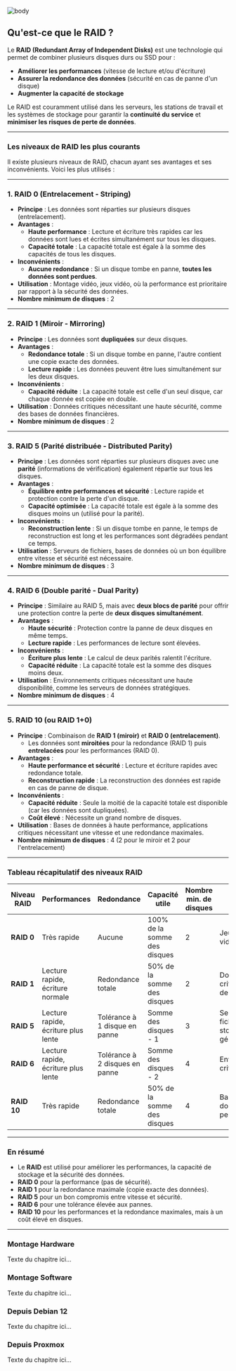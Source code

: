 ![body](https://banzaihobby.com/cdn/shop/files/Aoshima_Initial_D_Takumi_Fujiwara_AE86_Trueno_Project_D_Specification_-_BanzaiHobby-254450.jpg?v=1717061182&width=1100)
## **Qu'est-ce que le RAID ?**  

Le **RAID (Redundant Array of Independent Disks)** est une technologie qui permet de combiner plusieurs disques durs ou SSD pour :  
- **Améliorer les performances** (vitesse de lecture et/ou d'écriture)  
- **Assurer la redondance des données** (sécurité en cas de panne d'un disque)  
- **Augmenter la capacité de stockage**  

Le RAID est couramment utilisé dans les serveurs, les stations de travail et les systèmes de stockage pour garantir la **continuité du service** et **minimiser les risques de perte de données**.  

---

### **Les niveaux de RAID les plus courants**  

Il existe plusieurs niveaux de RAID, chacun ayant ses avantages et ses inconvénients. Voici les plus utilisés :  

---

### **1. RAID 0 (Entrelacement - Striping)**  
- **Principe** : Les données sont réparties sur plusieurs disques (entrelacement).  
- **Avantages** :  
  - **Haute performance** : Lecture et écriture très rapides car les données sont lues et écrites simultanément sur tous les disques.  
  - **Capacité totale** : La capacité totale est égale à la somme des capacités de tous les disques.  
- **Inconvénients** :  
  - **Aucune redondance** : Si un disque tombe en panne, **toutes les données sont perdues**.  
- **Utilisation** : Montage vidéo, jeux vidéo, où la performance est prioritaire par rapport à la sécurité des données.  
- **Nombre minimum de disques** : 2  

---

### **2. RAID 1 (Miroir - Mirroring)**  
- **Principe** : Les données sont **dupliquées** sur deux disques.  
- **Avantages** :  
  - **Redondance totale** : Si un disque tombe en panne, l'autre contient une copie exacte des données.  
  - **Lecture rapide** : Les données peuvent être lues simultanément sur les deux disques.  
- **Inconvénients** :  
  - **Capacité réduite** : La capacité totale est celle d'un seul disque, car chaque donnée est copiée en double.  
- **Utilisation** : Données critiques nécessitant une haute sécurité, comme des bases de données financières.  
- **Nombre minimum de disques** : 2  

---

### **3. RAID 5 (Parité distribuée - Distributed Parity)**  
- **Principe** : Les données sont réparties sur plusieurs disques avec une **parité** (informations de vérification) également répartie sur tous les disques.  
- **Avantages** :  
  - **Équilibre entre performances et sécurité** : Lecture rapide et protection contre la perte d'un disque.  
  - **Capacité optimisée** : La capacité totale est égale à la somme des disques moins un (utilisé pour la parité).  
- **Inconvénients** :  
  - **Reconstruction lente** : Si un disque tombe en panne, le temps de reconstruction est long et les performances sont dégradées pendant ce temps.  
- **Utilisation** : Serveurs de fichiers, bases de données où un bon équilibre entre vitesse et sécurité est nécessaire.  
- **Nombre minimum de disques** : 3  

---

### **4. RAID 6 (Double parité - Dual Parity)**  
- **Principe** : Similaire au RAID 5, mais avec **deux blocs de parité** pour offrir une protection contre la perte de **deux disques simultanément**.  
- **Avantages** :  
  - **Haute sécurité** : Protection contre la panne de deux disques en même temps.  
  - **Lecture rapide** : Les performances de lecture sont élevées.  
- **Inconvénients** :  
  - **Écriture plus lente** : Le calcul de deux parités ralentit l'écriture.  
  - **Capacité réduite** : La capacité totale est la somme des disques moins deux.  
- **Utilisation** : Environnements critiques nécessitant une haute disponibilité, comme les serveurs de données stratégiques.  
- **Nombre minimum de disques** : 4  

---

### **5. RAID 10 (ou RAID 1+0)**  
- **Principe** : Combinaison de **RAID 1 (miroir)** et **RAID 0 (entrelacement)**.  
  - Les données sont **miroitées** pour la redondance (RAID 1) puis **entrelacées** pour les performances (RAID 0).  
- **Avantages** :  
  - **Haute performance et sécurité** : Lecture et écriture rapides avec redondance totale.  
  - **Reconstruction rapide** : La reconstruction des données est rapide en cas de panne de disque.  
- **Inconvénients** :  
  - **Capacité réduite** : Seule la moitié de la capacité totale est disponible (car les données sont dupliquées).  
  - **Coût élevé** : Nécessite un grand nombre de disques.  
- **Utilisation** : Bases de données à haute performance, applications critiques nécessitant une vitesse et une redondance maximales.  
- **Nombre minimum de disques** : 4 (2 pour le miroir et 2 pour l'entrelacement)  

---

### **Tableau récapitulatif des niveaux RAID**  

| **Niveau RAID** | **Performances**         | **Redondance**              | **Capacité utile**           | **Nombre min. de disques** | **Utilisation**                        |
|-----------------|--------------------------|------------------------------|------------------------------|-----------------------------|----------------------------------------|
| **RAID 0**      | Très rapide               | Aucune                       | 100% de la somme des disques  | 2                           | Jeux, montage vidéo                     |
| **RAID 1**      | Lecture rapide, écriture normale | Redondance totale             | 50% de la somme des disques   | 2                           | Données critiques, bases de données     |
| **RAID 5**      | Lecture rapide, écriture plus lente | Tolérance à 1 disque en panne | Somme des disques - 1        | 3                           | Serveurs de fichiers, stockage général  |
| **RAID 6**      | Lecture rapide, écriture plus lente | Tolérance à 2 disques en panne| Somme des disques - 2        | 4                           | Environnements critiques                |
| **RAID 10**     | Très rapide               | Redondance totale             | 50% de la somme des disques   | 4                           | Bases de données haute performance      |

---

### **En résumé**  
- Le **RAID** est utilisé pour améliorer les performances, la capacité de stockage et la sécurité des données.  
- **RAID 0** pour la performance (pas de sécurité).  
- **RAID 1** pour la redondance maximale (copie exacte des données).  
- **RAID 5** pour un bon compromis entre vitesse et sécurité.  
- **RAID 6** pour une tolérance élevée aux pannes.  
- **RAID 10** pour les performances et la redondance maximales, mais à un coût élevé en disques.

---

### **Montage Hardware**

Texte du chapitre ici...

### **Montage Software**

Texte du chapitre ici...

### **Depuis Debian 12**

Texte du chapitre ici...

### **Depuis Proxmox**

Texte du chapitre ici...